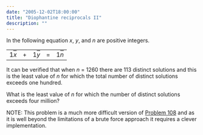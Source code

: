 ```yaml
---
date: "2005-12-02T18:00:00"
title: "Diophantine reciprocals II"
description: ""
---
```


<p>In the following equation <var>x</var>, <var>y</var>, and <var>n</var> are positive integers.</p>
<div style="text-align:center;">
<table align="center"><tr><td><div style="text-align:center;">1<span style="border-top:1px solid #000;"><var>x</var></span></div></td>
<td> + </td>
<td><div style="text-align:center;">1<span style="border-top:1px solid #000;"><var>y</var></span></div></td>
<td> = </td>
<td><div style="text-align:center;">1<span style="border-top:1px solid #000;"><var>n</var></span></div></td>
</tr></table></div>
<p>It can be verified that when <var>n</var> = 1260 there are 113 distinct solutions and this is the least value of <var>n</var> for which the total number of distinct solutions exceeds one hundred.</p>
<p>What is the least value of <var>n</var> for which the number of distinct solutions exceeds four million?</p>
<p class="note">NOTE: This problem is a much more difficult version of <a href="problem%3d108.html">Problem 108</a> and as it is well beyond the limitations of a brute force approach it requires a clever implementation.</p>

